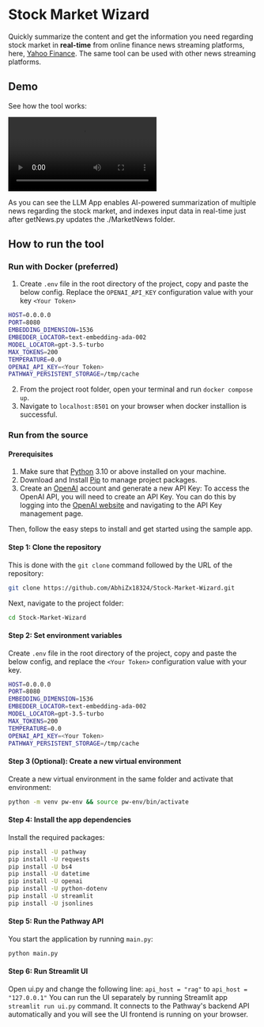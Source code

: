 # Stock Market Wizard

Quickly summarize the content and get the information you need regarding stock market in **real-time** from online finance news streaming platforms, here, [Yahoo Finance](https://finance.yahoo.com/topic/stock-market-news/). The same tool can be used with other news streaming platforms.
## Demo

See how the tool works:

![Stock Market Wizard tool demo](Demo/stock-market-wizard.mp4)

As you can see the LLM App enables AI-powered summarization of multiple news regarding the stock market, and indexes input data in real-time just after getNews.py updates the ./MarketNews folder.

## How to run the tool

### Run with Docker (preferred)

1. Create `.env` file in the root directory of the project, copy and paste the below config. Replace the `OPENAI_API_KEY` configuration value with your key `<Your Token>`

```bash
HOST=0.0.0.0
PORT=8080
EMBEDDING_DIMENSION=1536
EMBEDDER_LOCATOR=text-embedding-ada-002
MODEL_LOCATOR=gpt-3.5-turbo
MAX_TOKENS=200
TEMPERATURE=0.0
OPENAI_API_KEY=<Your Token>
PATHWAY_PERSISTENT_STORAGE=/tmp/cache
```

2. From the project root folder, open your terminal and run `docker compose up`.
3. Navigate to `localhost:8501` on your browser when docker installion is successful.

### Run from the source

#### Prerequisites

1. Make sure that [Python](https://www.python.org/downloads/) 3.10 or above installed on your machine.
2. Download and Install [Pip](https://pip.pypa.io/en/stable/installation/) to manage project packages.
3. Create an [OpenAI](https://openai.com/) account and generate a new API Key: To access the OpenAI API, you will need to create an API Key. You can do this by logging into the [OpenAI website](https://openai.com/product) and navigating to the API Key management page.

Then, follow the easy steps to install and get started using the sample app.

#### Step 1: Clone the repository

This is done with the `git clone` command followed by the URL of the repository:

```bash
git clone https://github.com/AbhiZx18324/Stock-Market-Wizard.git
```

Next,  navigate to the project folder:

```bash
cd Stock-Market-Wizard
```

#### Step 2: Set environment variables

Create `.env` file in the root directory of the project, copy and paste the below config, and replace the `<Your Token>` configuration value with your key.

```bash
HOST=0.0.0.0
PORT=8080
EMBEDDING_DIMENSION=1536
EMBEDDER_LOCATOR=text-embedding-ada-002
MODEL_LOCATOR=gpt-3.5-turbo
MAX_TOKENS=200
TEMPERATURE=0.0
OPENAI_API_KEY=<Your Token>
PATHWAY_PERSISTENT_STORAGE=/tmp/cache
```

#### Step 3 (Optional): Create a new virtual environment

Create a new virtual environment in the same folder and activate that environment:

```bash
python -m venv pw-env && source pw-env/bin/activate
```

#### Step 4: Install the app dependencies

Install the required packages:

```bash
pip install -U pathway
pip install -U requests
pip install -U bs4
pip install -U datetime
pip install -U openai
pip install -U python-dotenv
pip install -U streamlit
pip install -U jsonlines
```

#### Step 5: Run the Pathway API

You start the application by running `main.py`:

```bash
python main.py
```

#### Step 6: Run Streamlit UI

Open ui.py and change the following line:
`api_host = "rag"` to `api_host = "127.0.0.1"`
You can run the UI separately by running Streamlit app
`streamlit run ui.py` command. It connects to the Pathway's backend API automatically and you will see the UI frontend is running on your browser.
